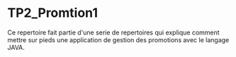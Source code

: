 # TP2_Promtion1
Ce repertoire fait partie d'une serie de repertoires qui explique comment mettre sur pieds une application de gestion des promotions avec le langage JAVA.
